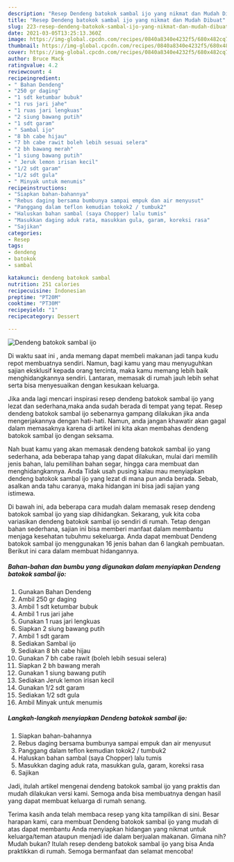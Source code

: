 ```yaml
---
description: "Resep Dendeng batokok sambal ijo yang nikmat dan Mudah Dibuat"
title: "Resep Dendeng batokok sambal ijo yang nikmat dan Mudah Dibuat"
slug: 223-resep-dendeng-batokok-sambal-ijo-yang-nikmat-dan-mudah-dibuat
date: 2021-03-05T13:25:13.360Z
image: https://img-global.cpcdn.com/recipes/0840a8340e4232f5/680x482cq70/dendeng-batokok-sambal-ijo-foto-resep-utama.jpg
thumbnail: https://img-global.cpcdn.com/recipes/0840a8340e4232f5/680x482cq70/dendeng-batokok-sambal-ijo-foto-resep-utama.jpg
cover: https://img-global.cpcdn.com/recipes/0840a8340e4232f5/680x482cq70/dendeng-batokok-sambal-ijo-foto-resep-utama.jpg
author: Bruce Mack
ratingvalue: 4.2
reviewcount: 4
recipeingredient:
- " Bahan Dendeng"
- "250 gr daging"
- "1 sdt ketumbar bubuk"
- "1 rus jari jahe"
- "1 ruas jari lengkuas"
- "2 siung bawang putih"
- "1 sdt garam"
- " Sambal ijo"
- "8 bh cabe hijau"
- "7 bh cabe rawit boleh lebih sesuai selera"
- "2 bh bawang merah"
- "1 siung bawang putih"
- " Jeruk lemon irisan kecil"
- "1/2 sdt garam"
- "1/2 sdt gula"
- " Minyak untuk menumis"
recipeinstructions:
- "Siapkan bahan-bahannya"
- "Rebus daging bersama bumbunya sampai empuk dan air menyusut"
- "Panggang dalam teflon kemudian tokok2 / tumbuk2"
- "Haluskan bahan sambal (saya Chopper) lalu tumis"
- "Masukkan daging aduk rata, masukkan gula, garam, koreksi rasa"
- "Sajikan"
categories:
- Resep
tags:
- dendeng
- batokok
- sambal

katakunci: dendeng batokok sambal 
nutrition: 251 calories
recipecuisine: Indonesian
preptime: "PT20M"
cooktime: "PT30M"
recipeyield: "1"
recipecategory: Dessert

---
```



![Dendeng batokok sambal ijo](https://img-global.cpcdn.com/recipes/0840a8340e4232f5/680x482cq70/dendeng-batokok-sambal-ijo-foto-resep-utama.jpg)

Di waktu  saat ini , anda memang dapat membeli makanan jadi tanpa kudu repot membuatnya sendiri. Namun, bagi kamu yang mau menyuguhkan sajian eksklusif kepada orang tercinta, maka kamu memang lebih baik menghidangkannya sendiri. Lantaran, memasak di rumah jauh lebih sehat serta bisa menyesuaikan dengan kesukaan keluarga.

Jika anda lagi mencari inspirasi resep dendeng batokok sambal ijo yang lezat dan sederhana,maka anda sudah berada di tempat yang tepat. Resep dendeng batokok sambal ijo  sebenarnya gampang dilakukan jika anda mengerjakannya dengan hati-hati. Namun, anda jangan khawatir akan gagal dalam memasaknya 
karena di artikel ini kita akan membahas dendeng batokok sambal ijo dengan seksama.  



Nah buat kamu yang akan memasak dendeng batokok sambal ijo yang sederhana, ada beberapa tahap yang dapat dilakukan, mulai dari memilih jenis bahan, lalu pemilihan bahan segar, hingga cara membuat dan menghidangkannya. Anda Tidak usah pusing kalau mau menyiapkan dendeng batokok sambal ijo yang lezat di mana pun anda berada. Sebab, asalkan anda  tahu caranya, maka hidangan ini bisa jadi sajian yang istimewa.

Di bawah ini, ada beberapa cara mudah dalam memasak resep dendeng batokok sambal ijo yang siap dihidangkan. Sekarang, yuk kita coba variasikan dendeng batokok sambal ijo sendiri di rumah. Tetap dengan bahan sederhana, sajian ini bisa memberi manfaat dalam membantu menjaga kesehatan tubuhmu sekeluarga. Anda dapat membuat Dendeng batokok sambal ijo menggunakan 16 jenis bahan dan 6 langkah pembuatan. Berikut ini cara dalam membuat hidangannya.

<!--inarticleads1-->

##### Bahan-bahan dan bumbu yang digunakan dalam menyiapkan Dendeng batokok sambal ijo:

1. Gunakan  Bahan Dendeng
1. Ambil 250 gr daging
1. Ambil 1 sdt ketumbar bubuk
1. Ambil 1 rus jari jahe
1. Gunakan 1 ruas jari lengkuas
1. Siapkan 2 siung bawang putih
1. Ambil 1 sdt garam
1. Sediakan  Sambal ijo
1. Sediakan 8 bh cabe hijau
1. Gunakan 7 bh cabe rawit (boleh lebih sesuai selera)
1. Siapkan 2 bh bawang merah
1. Gunakan 1 siung bawang putih
1. Sediakan  Jeruk lemon irisan kecil
1. Gunakan 1/2 sdt garam
1. Sediakan 1/2 sdt gula
1. Ambil  Minyak untuk menumis




<!--inarticleads2-->

##### Langkah-langkah menyiapkan Dendeng batokok sambal ijo:

1. Siapkan bahan-bahannya
1. Rebus daging bersama bumbunya sampai empuk dan air menyusut
1. Panggang dalam teflon kemudian tokok2 / tumbuk2
1. Haluskan bahan sambal (saya Chopper) lalu tumis
1. Masukkan daging aduk rata, masukkan gula, garam, koreksi rasa
1. Sajikan




Jadi, itulah artikel mengenai  dendeng batokok sambal ijo  yang praktis dan mudah dilakukan versi kami. Semoga anda bisa membuatnya dengan hasil yang dapat membuat keluarga di rumah senang. 

Terima kasih anda telah membaca resep yang kita tampilkan di sini. Besar harapan kami, cara membuat  Dendeng batokok sambal ijo yang mudah di atas dapat membantu Anda menyiapkan hidangan yang nikmat untuk keluarga/teman ataupun menjadi ide dalam berjualan makanan. Gimana nih? Mudah bukan? Itulah resep dendeng batokok sambal ijo yang bisa Anda praktikkan di rumah. Semoga bermanfaat dan selamat mencoba!

